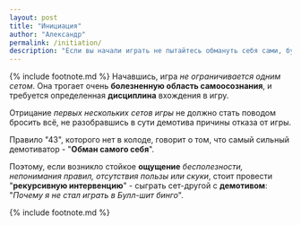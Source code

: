 ```yaml
---
layout: post
title: "Инициация"
author: "Александр"
permalink: /initiation/
description: "Если вы начали играть не пытайтесь обмануть себя сами, будте предельно честными в формулировании собственных отказов от изменения жизни. Играйте и думайте над тем, что получили"
---
```

{% include footnote.md %}
Начавшись, игра _не ограничивается одним сетом_. Она трогает очень **болезненную область самоосознания**, и требуется определенная **дисциплина** вхождения в игру. 

Отрицание _первых нескольких сетов игры_ не должно стать поводом бросить всё, не разобравшись в сути демотива причины отказа от игры.

Правило "43", которого нет в колоде, говорит о том, что самый сильный демотиватор - "**Обман самого себя**". 

Поэтому, если возникло стойкое **ощущение** _бесполезности, непонимания правил, отсутствия пользы или скуки_, стоит провести "**рекурсивную интервенцию**" - сыграть сет-другой с **демотивом**: "_Почему я не стал играть в Булл-шит бинго_".

{% include footnote.md %}

